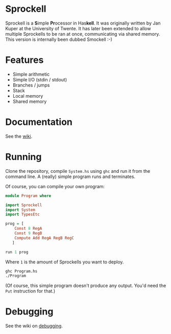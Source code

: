 # Sprockell
Sprockell is a **S**imple **Pr**ocessor in Has**kell**. It was originally written by Jan Kuper at the University of Twente. It has later been extended to allow multiple Sprockells to be ran at once, communicating via shared memory. This version is internally been dubbed Smockell :-)

# Features
* Simple arithmetic
* Simple I/O (stdin / stdout)
* Branches / jumps
* Stack
* Local memory
* Shared memory
 
# Documentation
See the [wiki](https://github.com/martijnbastiaan/sprockell/wiki).

# Running
Clone the repository, compile `System.hs` using `ghc` and run it from the command line. A (really) simple program runs and terminates.

Of course, you can compile your own program:

```haskell
module Program where

import Sprockell
import System
import TypesEtc

prog = [
    Const 8 RegA
    Const 9 RegB
    Compute Add RegA RegB RegC
   ]

run 1 prog
```

Where `1` is the amount of Sprockells you want to deploy.

```bash
ghc Program.hs
./Program
```

(Of course, this simple program doesn't produce any output. You'd need the `Put` instruction for that.)

# Debugging
See the wiki on [debugging](https://github.com/martijnbastiaan/sprockell/wiki/debugging).
